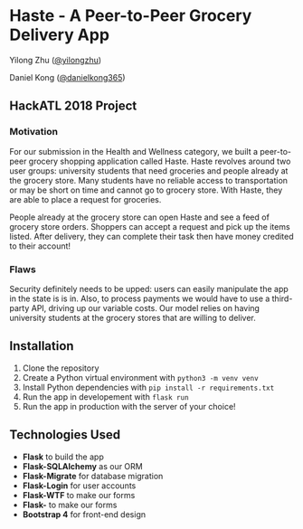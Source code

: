 # Haste - A Peer-to-Peer Grocery Delivery App
Yilong Zhu ([@yilongzhu](https://github.com/yilongzhu "Allen's GitHub"))

Daniel Kong ([@danielkong365](https://github.com/danielkong365 "Daniel's GitHub"))


## HackATL 2018 Project
### Motivation
For our submission in the Health and Wellness category, we built a peer-to-peer grocery shopping application called Haste. Haste revolves around two user groups: university students that need groceries and people already at the grocery store. Many students have no reliable access to transportation or may be short on time and cannot go to grocery store. With Haste, they are able to place a request for groceries.

People already at the grocery store can open Haste and see a feed of grocery store orders. Shoppers can accept a request and pick up the items listed. After delivery, they can complete their task then have money credited to their account!

### Flaws
Security definitely needs to be upped: users can easily manipulate the app in the state is is in. Also, to process payments we would have to use a third-party API, driving up our variable costs. Our model relies on having university students at the grocery stores that are willing to deliver.


## Installation
1. Clone the repository
2. Create a Python virtual environment with `python3 -m venv venv`
3. Install Python dependencies with `pip install -r requirements.txt`
4. Run the app in developement with `flask run`
5. Run the app in production with the server of your choice!


## Technologies Used
* **Flask** to build the app
* **Flask-SQLAlchemy** as our ORM
* **Flask-Migrate** for database migration
* **Flask-Login** for user accounts
* **Flask-WTF** to make our forms
* **Flask-** to make our forms
* **Bootstrap 4** for front-end design
